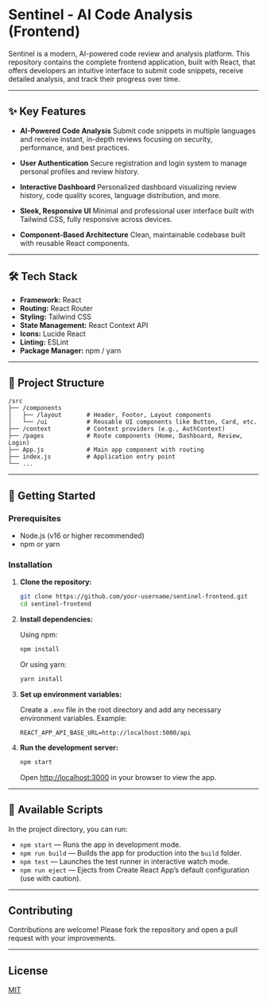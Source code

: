 
# Sentinel - AI Code Analysis (Frontend)

Sentinel is a modern, AI-powered code review and analysis platform. This repository contains the complete frontend application, built with React, that offers developers an intuitive interface to submit code snippets, receive detailed analysis, and track their progress over time.

---

## ✨ Key Features

* **AI-Powered Code Analysis**
  Submit code snippets in multiple languages and receive instant, in-depth reviews focusing on security, performance, and best practices.

* **User Authentication**
  Secure registration and login system to manage personal profiles and review history.

* **Interactive Dashboard**
  Personalized dashboard visualizing review history, code quality scores, language distribution, and more.

* **Sleek, Responsive UI**
  Minimal and professional user interface built with Tailwind CSS, fully responsive across devices.

* **Component-Based Architecture**
  Clean, maintainable codebase built with reusable React components.

---

## 🛠️ Tech Stack

* **Framework:** React
* **Routing:** React Router
* **Styling:** Tailwind CSS
* **State Management:** React Context API
* **Icons:** Lucide React
* **Linting:** ESLint
* **Package Manager:** npm / yarn

---

## 📂 Project Structure

```
/src
├── /components
│   ├── /layout       # Header, Footer, Layout components
│   └── /ui           # Reusable UI components like Button, Card, etc.
├── /context          # Context providers (e.g., AuthContext)
├── /pages            # Route components (Home, Dashboard, Review, Login)
├── App.js            # Main app component with routing
├── index.js          # Application entry point
└── ...
```

---

## 🚀 Getting Started

### Prerequisites

* Node.js (v16 or higher recommended)
* npm or yarn

### Installation

1. **Clone the repository:**

   ```bash
   git clone https://github.com/your-username/sentinel-frontend.git
   cd sentinel-frontend
   ```

2. **Install dependencies:**

   Using npm:

   ```bash
   npm install
   ```

   Or using yarn:

   ```bash
   yarn install
   ```

3. **Set up environment variables:**

   Create a `.env` file in the root directory and add any necessary environment variables. Example:

   ```
   REACT_APP_API_BASE_URL=http://localhost:5000/api
   ```

4. **Run the development server:**

   ```bash
   npm start
   ```

   Open [http://localhost:3000](http://localhost:3000) in your browser to view the app.

---

## 📜 Available Scripts

In the project directory, you can run:

* `npm start` — Runs the app in development mode.
* `npm run build` — Builds the app for production into the `build` folder.
* `npm test` — Launches the test runner in interactive watch mode.
* `npm run eject` — Ejects from Create React App’s default configuration (use with caution).

---

## Contributing

Contributions are welcome! Please fork the repository and open a pull request with your improvements.

---

## License

[MIT](LICENSE)

